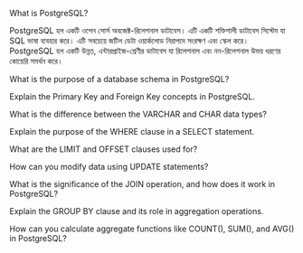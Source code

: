 What is PostgreSQL?

PostgreSQL হল একটি ওপেন সোর্স অবজেক্ট-রিলেশনাল ডাটাবেস। এটি একটি শক্তিশালী ডাটাবেস সিস্টেম যা SQL ভাষা ব্যবহার করে। এটি সবচেয়ে জটিল ডেটা ওয়ার্কলোড নিরাপদে সংরক্ষণ এবং স্কেল করে। PostgreSQL হল একটি উন্নত, এন্টারপ্রাইজ-শ্রেণীর ডাটাবেস যা রিলেশনাল এবং নন-রিলেশনাল উভয় ধরণের কোয়েরি সমর্থন করে।

What is the purpose of a database schema in PostgreSQL?

Explain the Primary Key and Foreign Key concepts in PostgreSQL.

What is the difference between the VARCHAR and CHAR data types?

Explain the purpose of the WHERE clause in a SELECT statement.

What are the LIMIT and OFFSET clauses used for?

How can you modify data using UPDATE statements?

What is the significance of the JOIN operation, and how does it work in PostgreSQL?

Explain the GROUP BY clause and its role in aggregation operations.

How can you calculate aggregate functions like COUNT(), SUM(), and AVG() in PostgreSQL?